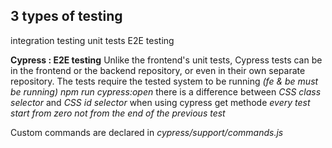 ## 3 types of testing
integration testing
unit tests
E2E testing

**Cypress : E2E testing** 
Unlike the frontend's unit tests, Cypress tests can be in the frontend or the backend repository, or even in their own separate repository.
The tests require the tested system to be running *(fe & be must be running)*
*npm run cypress:open*
there is a difference between *CSS class selector* and *CSS id selector* when using cypress get methode
*every test start from zero not from the end of the previous test*

Custom commands are declared in *cypress/support/commands.js*
